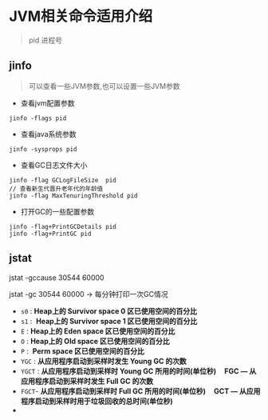 # JVM相关命令适用介绍



> pid 进程号



## jinfo 

> 可以查看一些JVM参数,也可以设置一些JVM参数

- 查看jvm配置参数

```
jinfo -flags pid
```

- 查看java系统参数

```
jinfo -sysprops pid
```

- 查看GC日志文件大小

```
jinfo -flag GCLogFileSize  pid
// 查看新生代晋升老年代的年龄值
jinfo -flag MaxTenuringThreshold pid
```

- 打开GC的一些配置参数

```
jinfo -flag+PrintGCDetails pid
jinfo -flag+PrintGC pid
```



## jstat

jstat -gccause 30544 60000 

jstat -gc 30544 60000 -> 每分钟打印一次GC情况

- `s0` : **Heap上的 Survivor space 0 区已使用空间的百分比**   
- `s1` :  **Heap上的 Survivor space 1 区已使用空间的百分比** 
- `E` : **Heap上的 Eden space 区已使用空间的百分比** 
- `O` : **Heap上的 Old space 区已使用空间的百分比** 
- `P` :  **Perm space 区已使用空间的百分比**  
- `YGC` : **从应用程序启动到采样时发生 Young GC 的次数**  
- `YGCT` : **从应用程序启动到采样时 Young GC 所用的时间(单位秒)     FGC — 从应用程序启动到采样时发生 Full GC 的次数**  
- `FGCT`- **从应用程序启动到采样时 Full GC 所用的时间(单位秒)     GCT — 从应用程序启动到采样时用于垃圾回收的总时间(单位秒)**  
- 